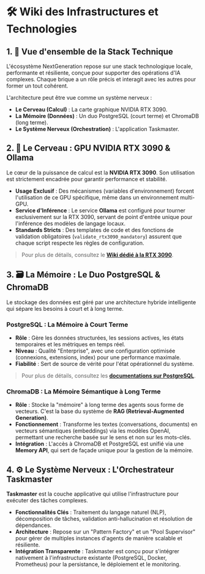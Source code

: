 # 🛠️ Wiki des Infrastructures et Technologies

## 1. 🚀 Vue d'ensemble de la Stack Technique

L'écosystème NextGeneration repose sur une stack technologique locale, performante et résiliente, conçue pour supporter des opérations d'IA complexes. Chaque brique a un rôle précis et interagit avec les autres pour former un tout cohérent.

L'architecture peut être vue comme un système nerveux :
- **Le Cerveau (Calcul)** : La carte graphique NVIDIA RTX 3090.
- **La Mémoire (Données)** : Un duo PostgreSQL (court terme) et ChromaDB (long terme).
- **Le Système Nerveux (Orchestration)** : L'application Taskmaster.

## 2. 🧠 Le Cerveau : GPU NVIDIA RTX 3090 & Ollama

Le cœur de la puissance de calcul est la **NVIDIA RTX 3090**. Son utilisation est strictement encadrée pour garantir performance et stabilité.

- **Usage Exclusif** : Des mécanismes (variables d'environnement) forcent l'utilisation de ce GPU spécifique, même dans un environnement multi-GPU.
- **Service d'Inférence** : Le service **Ollama** est configuré pour tourner exclusivement sur la RTX 3090, servant de point d'entrée unique pour l'inférence des modèles de langage locaux.
- **Standards Stricts** : Des templates de code et des fonctions de validation obligatoires (`validate_rtx3090_mandatory`) assurent que chaque script respecte les règles de configuration.

> Pour plus de détails, consultez le **[Wiki dédié à la RTX 3090](./RTX3090/WIKI_RTX3090.md)**.

## 3. 🗃️ La Mémoire : Le Duo PostgreSQL & ChromaDB

Le stockage des données est géré par une architecture hybride intelligente qui sépare les besoins à court et à long terme.

### PostgreSQL : La Mémoire à Court Terme
- **Rôle** : Gère les données structurées, les sessions actives, les états temporaires et les métriques en temps réel.
- **Niveau** : Qualité "Enterprise", avec une configuration optimisée (connexions, extensions, index) pour une performance maximale.
- **Fiabilité** : Sert de source de vérité pour l'état opérationnel du système.

> Pour plus de détails, consultez les **[documentations sur PostgreSQL](./postgresql/)**.

### ChromaDB : La Mémoire Sémantique à Long Terme
- **Rôle** : Stocke la "mémoire" à long terme des agents sous forme de vecteurs. C'est la base du système de **RAG (Retrieval-Augmented Generation)**.
- **Fonctionnement** : Transforme les textes (conversations, documents) en vecteurs sémantiques (embeddings) via les modèles OpenAI, permettant une recherche basée sur le sens et non sur les mots-clés.
- **Intégration** : L'accès à ChromaDB et PostgreSQL est unifié via une **Memory API**, qui sert de façade unique pour la gestion de la mémoire.

## 4. ⚙️ Le Système Nerveux : L'Orchestrateur Taskmaster

**Taskmaster** est la couche applicative qui utilise l'infrastructure pour exécuter des tâches complexes.

- **Fonctionnalités Clés** : Traitement du langage naturel (NLP), décomposition de tâches, validation anti-hallucination et résolution de dépendances.
- **Architecture** : Repose sur un "Pattern Factory" et un "Pool Supervisor" pour gérer de multiples instances d'agents de manière scalable et résiliente.
- **Intégration Transparente** : Taskmaster est conçu pour s'intégrer nativement à l'infrastructure existante (PostgreSQL, Docker, Prometheus) pour la persistance, le déploiement et le monitoring. 